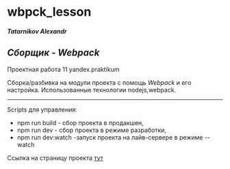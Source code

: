 # wbpck_lesson
#### _**Tatarnikov Alexandr**_
_Сборщик - Webpack_
-
Проектная работа 11 yandex.praktikum

Сборка/разбивка на модули проекта с помощь _Webpack_ и его настройка.
Использованные технологии nodejs,webpack.

---
Scripts для управления:

- npm run build - сбор проекта в продакшен,
- npm run dev - сбор проекта в режиме разработки,
- npm run dev:watch -запуск проекта на лайв-сервере в режиме --watch

Ссылка на страницу проекта [тут](https://alexandr-exe.github.io/wbpck_lesson/)
